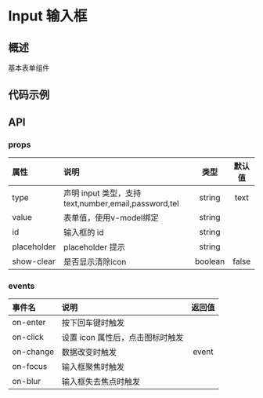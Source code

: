 # Input 输入框
## 概述
基本表单组件
## 代码示例
## API
### props
|属性|说明|类型|默认值|
|:--|:--|:---:|:---:|
|type|声明 input 类型，支持 text,number,email,password,tel|string|text|
|value|表单值，使用v-model绑定|string||
|id|输入框的 id|string||
|placeholder|placeholder 提示|string||
|show-clear|是否显示清除icon|boolean|false|

### events
|事件名|说明|返回值|
|:--|:--|:---:|
|on-enter|按下回车键时触发||
|on-click|设置 icon 属性后，点击图标时触发||
|on-change|数据改变时触发  |event|
|on-focus|输入框聚焦时触发||
|on-blur|输入框失去焦点时触发||